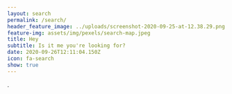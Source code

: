 ```yaml
---
layout: search
permalink: /search/
header_feature_image: ../uploads/screenshot-2020-09-25-at-12.38.29.png
feature-img: assets/img/pexels/search-map.jpeg
title: Hey
subtitle: Is it me you're looking for?
date: 2020-09-26T12:11:04.150Z
icon: fa-search
show: true
---
```

 .